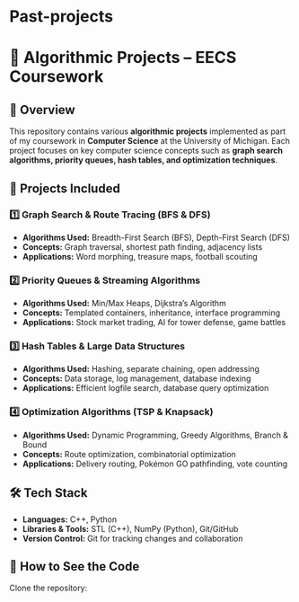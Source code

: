 # Past-projects
# 🚀 Algorithmic Projects – EECS Coursework

## 📌 Overview
This repository contains various **algorithmic projects** implemented as part of my coursework in **Computer Science** at the University of Michigan. Each project focuses on key computer science concepts such as **graph search algorithms, priority queues, hash tables, and optimization techniques**.

## 📂 Projects Included
### **1️⃣ Graph Search & Route Tracing (BFS & DFS)**
- **Algorithms Used:** Breadth-First Search (BFS), Depth-First Search (DFS)
- **Concepts:** Graph traversal, shortest path finding, adjacency lists
- **Applications:** Word morphing, treasure maps, football scouting

### **2️⃣ Priority Queues & Streaming Algorithms**
- **Algorithms Used:** Min/Max Heaps, Dijkstra’s Algorithm
- **Concepts:** Templated containers, inheritance, interface programming
- **Applications:** Stock market trading, AI for tower defense, game battles

### **3️⃣ Hash Tables & Large Data Structures**
- **Algorithms Used:** Hashing, separate chaining, open addressing
- **Concepts:** Data storage, log management, database indexing
- **Applications:** Efficient logfile search, database query optimization

### **4️⃣ Optimization Algorithms (TSP & Knapsack)**
- **Algorithms Used:** Dynamic Programming, Greedy Algorithms, Branch & Bound
- **Concepts:** Route optimization, combinatorial optimization
- **Applications:** Delivery routing, Pokémon GO pathfinding, vote counting

## 🛠️ Tech Stack
- **Languages:** C++, Python
- **Libraries & Tools:** STL (C++), NumPy (Python), Git/GitHub
- **Version Control:** Git for tracking changes and collaboration

## 🔧 How to See the Code
Clone the repository:
   ```bash

   

